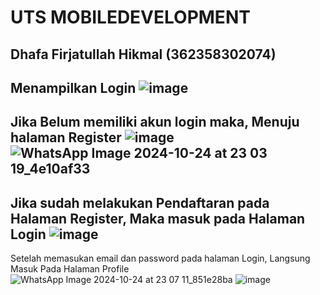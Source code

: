# UTS MOBILEDEVELOPMENT
Dhafa Firjatullah Hikmal (362358302074)
-
Menampilkan Login
![image](https://github.com/user-attachments/assets/4c270176-fded-4813-bb1d-ed10c16c9dd5)
-
Jika Belum memiliki akun login maka, Menuju halaman Register
![image](https://github.com/user-attachments/assets/ddaa9a72-b62e-4a1d-8e2d-e31d6a4f5991)
![WhatsApp Image 2024-10-24 at 23 03 19_4e10af33](https://github.com/user-attachments/assets/cc69ccfc-3d3c-4635-b1a8-b0da993f824a)
-
Jika sudah melakukan Pendaftaran pada Halaman Register, Maka masuk pada Halaman Login
![image](https://github.com/user-attachments/assets/fbdbc9e8-7f8c-4f92-983f-1e8708a8021e)
-
Setelah memasukan email dan password pada halaman Login, Langsung Masuk Pada Halaman Profile
![WhatsApp Image 2024-10-24 at 23 07 11_851e28ba](https://github.com/user-attachments/assets/5b6e76c4-6a3e-4f83-b311-4ad99ed9d89a)
![image](https://github.com/user-attachments/assets/8af22773-6628-4fa4-9181-ed33c0d06a41)
